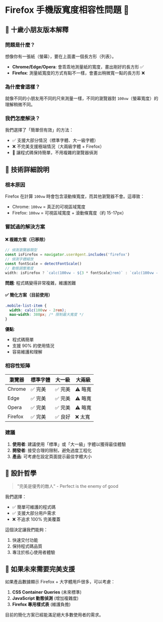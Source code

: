 # Firefox 手機版寬度相容性問題 🦊

## 🧒 十歲小朋友版本解釋

### 問題是什麼？
想像你有一張紙（螢幕），要在上面畫一個長方形（列表）。

- **Chrome/Edge/Opera**: 會乖乖地測量紙的寬度，畫出剛好的長方形 ✅
- **Firefox**: 測量紙寬度的方式有點不一樣，會畫出稍微寬一點的長方形 ❌

### 為什麼會這樣？
就像不同的小朋友用不同的尺來測量一樣，不同的瀏覽器對 `100vw`（螢幕寬度）的理解稍微不同。

### 我們怎麼解決？
我們選擇了「簡單但有效」的方法：
- ✅ 支援大部分情況（標準字體、大一級字體）
- ❌ 不完美支援極端情況（大兩級字體 + Firefox）
- 🎯 讓程式碼保持簡單，不用複雜的瀏覽器偵測

## 🔧 技術詳細說明

### 根本原因
Firefox 在計算 `100vw` 時會包含滾動條寬度，而其他瀏覽器不會。這導致：
- Chrome: `100vw` = 真正的可視區域寬度
- Firefox: `100vw` = 可視區域寬度 + 滾動條寬度（約 15-17px）

### 嘗試過的解決方案

#### ❌ 複雜方案（已移除）
```javascript
// 偵測瀏覽器類型
const isFirefox = navigator.userAgent.includes('firefox')
// 偵測字體縮放
const fontScale = detectFontScale()
// 動態調整寬度
width: isFirefox ? `calc(100vw - ${3 * fontScale}rem)` : `calc(100vw - ${2 * fontScale}rem)`
```
**問題**: 程式碼變得非常複雜，維護困難

#### ✅ 簡化方案（目前使用）
```css
.mobile-list-item {
  width: calc(100vw - 2rem);
  max-width: 380px; /* 限制最大寬度 */
}
```
**優點**: 
- 程式碼簡單
- 支援 90% 的使用情況
- 容易維護和理解

### 相容性矩陣

| 瀏覽器 | 標準字體 | 大一級 | 大兩級 |
|--------|----------|--------|--------|
| Chrome | ✅ 完美  | ✅ 完美 | ⚠️ 略寬 |
| Edge   | ✅ 完美  | ✅ 完美 | ⚠️ 略寬 |
| Opera  | ✅ 完美  | ✅ 完美 | ⚠️ 略寬 |
| Firefox| ✅ 完美  | ✅ 良好 | ❌ 太寬 |

### 建議
1. **使用者**: 建議使用「標準」或「大一級」字體以獲得最佳體驗
2. **開發者**: 接受合理的限制，避免過度工程化
3. **產品**: 可考慮在設定頁面提示最佳字體大小

## 🎯 設計哲學

> "完美是優秀的敵人" - Perfect is the enemy of good

我們選擇：
- ✅ 簡單可維護的程式碼
- ✅ 支援大部分用戶需求
- ❌ 不追求 100% 完美覆蓋

這個決定讓我們能夠：
1. 快速交付功能
2. 保持程式碼品質
3. 專注於核心使用者體驗

## 🚀 如果未來需要完美支援

如果產品數據顯示 Firefox + 大字體用戶很多，可以考慮：

1. **CSS Container Queries** (未來標準)
2. **JavaScript 動態偵測** (增加複雜度)
3. **Firefox 專用樣式表** (維護負擔)

目前的簡化方案已經能滿足絕大多數使用者的需求。